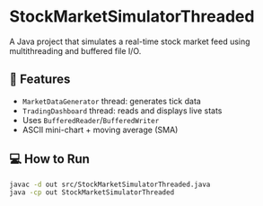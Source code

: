# StockMarketSimulatorThreaded

A Java project that simulates a real-time stock market feed using multithreading and buffered file I/O.

## 🧠 Features
- `MarketDataGenerator` thread: generates tick data
- `TradingDashboard` thread: reads and displays live stats
- Uses `BufferedReader`/`BufferedWriter`
- ASCII mini-chart + moving average (SMA)

## 💻 How to Run

```bash
javac -d out src/StockMarketSimulatorThreaded.java
java -cp out StockMarketSimulatorThreaded
